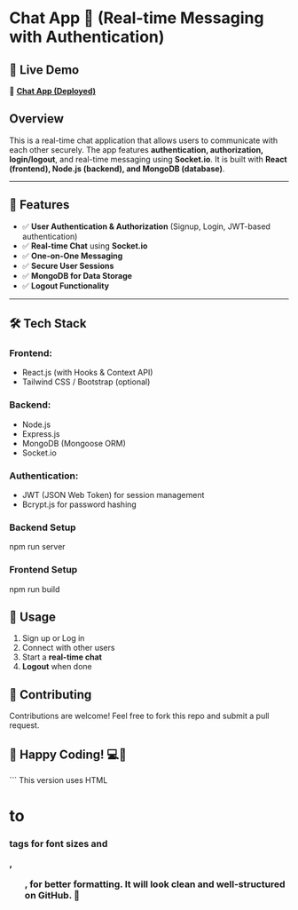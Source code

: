 <h1>Chat App 💬 (Real-time Messaging with Authentication)</h1>


<h2>🚀 Live Demo</h2>
<p>🔗 <a href="https://chat-app-0d80.onrender.com/" target="_blank"><b>Chat App (Deployed)</b></a></p>

<h2>Overview</h2>
<p>This is a real-time chat application that allows users to communicate with each other securely. The app features <b>authentication, authorization, login/logout</b>, and real-time messaging using <b>Socket.io</b>. It is built with <b>React (frontend), Node.js (backend), and MongoDB (database)</b>.</p>

---

<h2>🚀 Features</h2>
<ul>
  <li>✅ <b>User Authentication & Authorization</b> (Signup, Login, JWT-based authentication)</li>
  <li>✅ <b>Real-time Chat</b> using <b>Socket.io</b></li>
  <li>✅ <b>One-on-One Messaging</b></li>
  <li>✅ <b>Secure User Sessions</b></li>
  <li>✅ <b>MongoDB for Data Storage</b></li>
  <li>✅ <b>Logout Functionality</b></li>
</ul>

---

<h2>🛠️ Tech Stack</h2>

<h3>Frontend:</h3>
<ul>
  <li>React.js (with Hooks & Context API)</li>
  <li>Tailwind CSS / Bootstrap (optional)</li>
</ul>

<h3>Backend:</h3>
<ul>
  <li>Node.js</li>
  <li>Express.js</li>
  <li>MongoDB (Mongoose ORM)</li>
  <li>Socket.io</li>
</ul>

<h3>Authentication:</h3>
<ul>
  <li>JWT (JSON Web Token) for session management</li>
  <li>Bcrypt.js for password hashing</li>
</ul>

<h3>Backend Setup</h3>
npm run server

<h3>Frontend Setup</h3>
npm run build

<h2>📌 Usage</h2> <ol> <li>Sign up or Log in</li> <li>Connect with other users</li> <li>Start a <b>real-time chat</b></li> <li><b>Logout</b> when done</li> </ol>

<h2>🤝 Contributing</h2> <p>Contributions are welcome! Feel free to fork this repo and submit a pull request.</p>

<h2>🚀 Happy Coding! 💻🔗</h2> ```
This version uses HTML <h1> to <h3> tags for font sizes and <p>, <ul>, <table> for better formatting. It will look clean and well-structured on GitHub. 🚀







